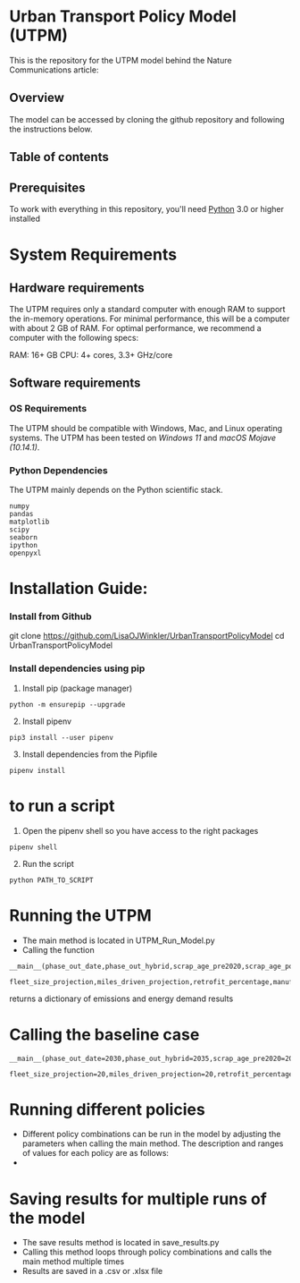 # Urban Transport Policy Model (UTPM)
This is the repository for the UTPM model behind the Nature Communications article:

## Overview
The model can be accessed by cloning the github repository and following the instructions below.

## Table of contents

## Prerequisites
To work with everything in this repository, you'll need [Python](https://www.python.org/) 3.0 or higher installed

# System Requirements
## Hardware requirements
The UTPM requires only a standard computer with enough RAM to support the in-memory operations. For minimal performance, this will be a computer with about 2 GB of RAM. For optimal performance, we recommend a computer with the following specs:

RAM: 16+ GB
CPU: 4+ cores, 3.3+ GHz/core

## Software requirements
### OS Requirements
The UTPM should be compatible with Windows, Mac, and Linux operating systems.
The UTPM has been tested on *Windows 11* and *macOS Mojave (10.14.1)*.

### Python Dependencies
The UTPM mainly depends on the Python scientific stack.

```
numpy
pandas
matplotlib
scipy
seaborn
ipython
openpyxl
```

# Installation Guide:

### Install from Github
git clone https://github.com/LisaOJWinkler/UrbanTransportPolicyModel
cd UrbanTransportPolicyModel
### Install dependencies using pip
1. Install pip (package manager)

```
python -m ensurepip --upgrade
```

2. Install pipenv

```
pip3 install --user pipenv
```

3. Install dependencies from the Pipfile

```
pipenv install
```
# to run a script

1. Open the pipenv shell so you have access to the right packages

```
pipenv shell
```

2. Run the script

```
python PATH_TO_SCRIPT
```

# Running the UTPM

- The main method is located in UTPM_Run_Model.py
- Calling the function 
```
__main__(phase_out_date,phase_out_hybrid,scrap_age_pre2020,scrap_age_post2020,mass,\
  fleet_size_projection,miles_driven_projection,retrofit_percentage,manufacture,elec,rate)
```
  returns a dictionary of emissions and energy demand results

# Calling the baseline case
```
__main__(phase_out_date=2030,phase_out_hybrid=2035,scrap_age_pre2020=20,scrap_age_post2020=15,mass=1400,\
  fleet_size_projection=20,miles_driven_projection=20,retrofit_percentage=0,manufacture=0,elec=2050,rate=28)
```  
# Running different policies

- Different policy combinations can be run in the model by adjusting the parameters when calling the main method. The description and ranges of values for each policy are as follows:
- 

# Saving results for multiple runs of the model

- The save results method is located in save_results.py
- Calling this method loops through policy combinations and calls the main method multiple times
- Results are saved in a .csv or .xlsx file
